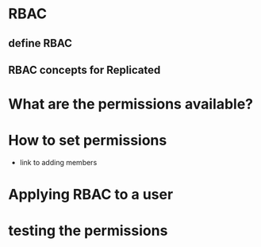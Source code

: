 # RBAC
## define RBAC
## RBAC concepts for Replicated

# What are the permissions available?

# How to set permissions
- link to adding members

# Applying RBAC to a user

# testing the permissions
